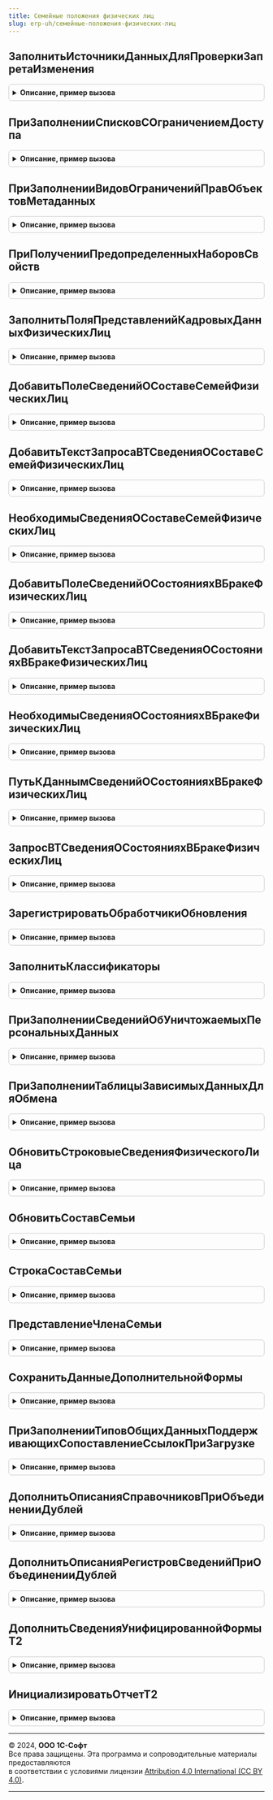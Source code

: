 ```yaml
---
title: Семейные положения физических лиц
slug: erp-uh/семейные-положения-физических-лиц
---
```



## ЗаполнитьИсточникиДанныхДляПроверкиЗапретаИзменения
<details style="margin: 1em 0; padding: 0.5em; border: 1px solid #ccc; border-radius: 6px;">

<summary style="font-weight: bold; cursor: pointer;">Описание, пример вызова</summary>

```bsl

// См. ДатыЗапретаИзмененияПереопределяемый.ЗаполнитьИсточникиДанныхДляПроверкиЗапретаИзменения.
Процедура ЗаполнитьИсточникиДанныхДляПроверкиЗапретаИзменения(ИсточникиДанных) Экспорт
```

Пример вызова
```bsl
СемейныеПоложенияФизическихЛиц.ЗаполнитьИсточникиДанныхДляПроверкиЗапретаИзменения(ИсточникиДанных) 
```
</details>

## ПриЗаполненииСписковСОграничениемДоступа
<details style="margin: 1em 0; padding: 0.5em; border: 1px solid #ccc; border-radius: 6px;">

<summary style="font-weight: bold; cursor: pointer;">Описание, пример вызова</summary>

```bsl

// См. УправлениеДоступомПереопределяемый.ПриЗаполненииСписковСОграничениемДоступа.
Процедура ПриЗаполненииСписковСОграничениемДоступа(Списки) Экспорт
```

Пример вызова
```bsl
СемейныеПоложенияФизическихЛиц.ПриЗаполненииСписковСОграничениемДоступа(Списки) 
```
</details>

## ПриЗаполненииВидовОграниченийПравОбъектовМетаданных
<details style="margin: 1em 0; padding: 0.5em; border: 1px solid #ccc; border-radius: 6px;">

<summary style="font-weight: bold; cursor: pointer;">Описание, пример вызова</summary>

```bsl

// См. УправлениеДоступомПереопределяемый.ПриЗаполненииВидовОграниченийПравОбъектовМетаданных.
Процедура ПриЗаполненииВидовОграниченийПравОбъектовМетаданных(Описание) Экспорт
```

Пример вызова
```bsl
СемейныеПоложенияФизическихЛиц.ПриЗаполненииВидовОграниченийПравОбъектовМетаданных(Описание) 
```
</details>

## ПриПолученииПредопределенныхНаборовСвойств
<details style="margin: 1em 0; padding: 0.5em; border: 1px solid #ccc; border-radius: 6px;">

<summary style="font-weight: bold; cursor: pointer;">Описание, пример вызова</summary>

```bsl

// См. УправлениеСвойствамиПереопределяемый.ПриПолученииПредопределенныхНаборовСвойств.
Процедура ПриПолученииПредопределенныхНаборовСвойств(Наборы) Экспорт
```

Пример вызова
```bsl
СемейныеПоложенияФизическихЛиц.ПриПолученииПредопределенныхНаборовСвойств(Наборы) 
```
</details>

## ЗаполнитьПоляПредставленийКадровыхДанныхФизическихЛиц
<details style="margin: 1em 0; padding: 0.5em; border: 1px solid #ccc; border-radius: 6px;">

<summary style="font-weight: bold; cursor: pointer;">Описание, пример вызова</summary>

```bsl

Процедура ЗаполнитьПоляПредставленийКадровыхДанныхФизическихЛиц(ДополнительныеПоляПредставлений, ПутьКПолямЛичныхДанных) Экспорт
```

Пример вызова
```bsl
СемейныеПоложенияФизическихЛиц.ЗаполнитьПоляПредставленийКадровыхДанныхФизическихЛиц(ДополнительныеПоляПредставлений, ПутьКПолямЛичныхДанных) 
```
</details>

## ДобавитьПолеСведенийОСоставеСемейФизическихЛиц
<details style="margin: 1em 0; padding: 0.5em; border: 1px solid #ccc; border-radius: 6px;">

<summary style="font-weight: bold; cursor: pointer;">Описание, пример вызова</summary>

```bsl

// Сведения о составах семей

Функция ДобавитьПолеСведенийОСоставеСемейФизическихЛиц(ИмяПоля, ТекстыОписанияПолей, ИсточникиДанных) Экспорт
```

Пример вызова
```bsl
Результат = СемейныеПоложенияФизическихЛиц.ДобавитьПолеСведенийОСоставеСемейФизическихЛиц(ИмяПоля, ТекстыОписанияПолей, ИсточникиДанных) 
```
</details>

## ДобавитьТекстЗапросаВТСведенияОСоставеСемейФизическихЛиц
<details style="margin: 1em 0; padding: 0.5em; border: 1px solid #ccc; border-radius: 6px;">

<summary style="font-weight: bold; cursor: pointer;">Описание, пример вызова</summary>

```bsl

Процедура ДобавитьТекстЗапросаВТСведенияОСоставеСемейФизическихЛиц(Запрос, ТолькоРазрешенные, ОписательВременнойТаблицыОтборов, ИсточникиДанных) Экспорт
```

Пример вызова
```bsl
СемейныеПоложенияФизическихЛиц.ДобавитьТекстЗапросаВТСведенияОСоставеСемейФизическихЛиц(Запрос, ТолькоРазрешенные, ОписательВременнойТаблицыОтборов, ИсточникиДанных) 
```
</details>

## НеобходимыСведенияОСоставеСемейФизическихЛиц
<details style="margin: 1em 0; padding: 0.5em; border: 1px solid #ccc; border-radius: 6px;">

<summary style="font-weight: bold; cursor: pointer;">Описание, пример вызова</summary>

```bsl

Функция НеобходимыСведенияОСоставеСемейФизическихЛиц(Знач ИмяПоля) Экспорт
```

Пример вызова
```bsl
Результат = СемейныеПоложенияФизическихЛиц.НеобходимыСведенияОСоставеСемейФизическихЛиц(ИмяПоля) 
```
</details>

## ДобавитьПолеСведенийОСостоянияхВБракеФизическихЛиц
<details style="margin: 1em 0; padding: 0.5em; border: 1px solid #ccc; border-radius: 6px;">

<summary style="font-weight: bold; cursor: pointer;">Описание, пример вызова</summary>

```bsl

// Сведения о состояниях в браке.

Функция ДобавитьПолеСведенийОСостоянияхВБракеФизическихЛиц(ИмяПоля, ТекстыОписанияПолей, ИсточникиДанных) Экспорт
```

Пример вызова
```bsl
Результат = СемейныеПоложенияФизическихЛиц.ДобавитьПолеСведенийОСостоянияхВБракеФизическихЛиц(ИмяПоля, ТекстыОписанияПолей, ИсточникиДанных) 
```
</details>

## ДобавитьТекстЗапросаВТСведенияОСостоянияхВБракеФизическихЛиц
<details style="margin: 1em 0; padding: 0.5em; border: 1px solid #ccc; border-radius: 6px;">

<summary style="font-weight: bold; cursor: pointer;">Описание, пример вызова</summary>

```bsl

Процедура ДобавитьТекстЗапросаВТСведенияОСостоянияхВБракеФизическихЛиц(Запрос, ТолькоРазрешенные, ОписательВременнойТаблицыОтборов, ПоляОтбораПериодическихДанных, ИсточникиДанных) Экспорт
```

Пример вызова
```bsl
СемейныеПоложенияФизическихЛиц.ДобавитьТекстЗапросаВТСведенияОСостоянияхВБракеФизическихЛиц(Запрос, ТолькоРазрешенные, ОписательВременнойТаблицыОтборов, ПоляОтбораПериодическихДанных, ИсточникиДанных) 
```
</details>

## НеобходимыСведенияОСостоянияхВБракеФизическихЛиц
<details style="margin: 1em 0; padding: 0.5em; border: 1px solid #ccc; border-radius: 6px;">

<summary style="font-weight: bold; cursor: pointer;">Описание, пример вызова</summary>

```bsl

Функция НеобходимыСведенияОСостоянияхВБракеФизическихЛиц(Знач ИмяПоля) Экспорт
```

Пример вызова
```bsl
Результат = СемейныеПоложенияФизическихЛиц.НеобходимыСведенияОСостоянияхВБракеФизическихЛиц(ИмяПоля) 
```
</details>

## ПутьКДаннымСведенийОСостоянияхВБракеФизическихЛиц
<details style="margin: 1em 0; padding: 0.5em; border: 1px solid #ccc; border-radius: 6px;">

<summary style="font-weight: bold; cursor: pointer;">Описание, пример вызова</summary>

```bsl

Функция ПутьКДаннымСведенийОСостоянияхВБракеФизическихЛиц(Знач ИмяПоля) Экспорт
```

Пример вызова
```bsl
Результат = СемейныеПоложенияФизическихЛиц.ПутьКДаннымСведенийОСостоянияхВБракеФизическихЛиц(ИмяПоля));
```
</details>

## ЗапросВТСведенияОСостоянияхВБракеФизическихЛиц
<details style="margin: 1em 0; padding: 0.5em; border: 1px solid #ccc; border-radius: 6px;">

<summary style="font-weight: bold; cursor: pointer;">Описание, пример вызова</summary>

```bsl

Функция ЗапросВТСведенияОСостоянияхВБракеФизическихЛиц(ТолькоРазрешенные, ОписательВременнойТаблицыОтборов, ПоляОтбораПериодическихДанных, ИмяВТСведенияОСостоянияхВБракеФизическихЛиц = "ВТСведенияОСостоянияхВБракеФизическихЛиц") Экспорт
```

Пример вызова
```bsl
Результат = СемейныеПоложенияФизическихЛиц.ЗапросВТСведенияОСостоянияхВБракеФизическихЛиц(ТолькоРазрешенные, ОписательВременнойТаблицыОтборов, ПоляОтбораПериодическихДанных, ИмяВТСведенияОСостоянияхВБракеФизическихЛиц);
```
</details>

## ЗарегистрироватьОбработчикиОбновления
<details style="margin: 1em 0; padding: 0.5em; border: 1px solid #ccc; border-radius: 6px;">

<summary style="font-weight: bold; cursor: pointer;">Описание, пример вызова</summary>

```bsl

// Добавляет в список Обработчики процедуры-обработчики обновления,
// необходимые данной подсистеме.
//
// Параметры:
//   Обработчики - ТаблицаЗначений - см. описание функции НоваяТаблицаОбработчиковОбновления
//                                   общего модуля ОбновлениеИнформационнойБазы.
//
Процедура ЗарегистрироватьОбработчикиОбновления(Обработчики) Экспорт
```

Пример вызова
```bsl
СемейныеПоложенияФизическихЛиц.ЗарегистрироватьОбработчикиОбновления(Обработчики)
```
</details>

## ЗаполнитьКлассификаторы
<details style="margin: 1em 0; padding: 0.5em; border: 1px solid #ccc; border-radius: 6px;">

<summary style="font-weight: bold; cursor: pointer;">Описание, пример вызова</summary>

```bsl

Процедура ЗаполнитьКлассификаторы() Экспорт
```

Пример вызова
```bsl
СемейныеПоложенияФизическихЛиц.ЗаполнитьКлассификаторы() 
```
</details>

## ПриЗаполненииСведенийОбУничтожаемыхПерсональныхДанных
<details style="margin: 1em 0; padding: 0.5em; border: 1px solid #ccc; border-radius: 6px;">

<summary style="font-weight: bold; cursor: pointer;">Описание, пример вызова</summary>

```bsl

// См. ЗащитаПерсональныхДанныхПереопределяемый.ПриЗаполненииСведенийОбУничтожаемыхПерсональныхДанных.
Процедура ПриЗаполненииСведенийОбУничтожаемыхПерсональныхДанных(ТаблицаСведений) Экспорт
```

Пример вызова
```bsl
СемейныеПоложенияФизическихЛиц.ПриЗаполненииСведенийОбУничтожаемыхПерсональныхДанных(ТаблицаСведений) 
```
</details>

## ПриЗаполненииТаблицыЗависимыхДанныхДляОбмена
<details style="margin: 1em 0; padding: 0.5em; border: 1px solid #ccc; border-radius: 6px;">

<summary style="font-weight: bold; cursor: pointer;">Описание, пример вызова</summary>

```bsl

Процедура ПриЗаполненииТаблицыЗависимыхДанныхДляОбмена(ЗависимыеДанные) Экспорт
```

Пример вызова
```bsl
СемейныеПоложенияФизическихЛиц.ПриЗаполненииТаблицыЗависимыхДанныхДляОбмена(ЗависимыеДанные) 
```
</details>

## ОбновитьСтроковыеСведенияФизическогоЛица
<details style="margin: 1em 0; padding: 0.5em; border: 1px solid #ccc; border-radius: 6px;">

<summary style="font-weight: bold; cursor: pointer;">Описание, пример вызова</summary>

```bsl

Процедура ОбновитьСтроковыеСведенияФизическогоЛица(СтроковыеСведения, ПричинаОбновления) Экспорт
```

Пример вызова
```bsl
СемейныеПоложенияФизическихЛиц.ОбновитьСтроковыеСведенияФизическогоЛица(СтроковыеСведения, ПричинаОбновления) 
```
</details>

## ОбновитьСоставСемьи
<details style="margin: 1em 0; padding: 0.5em; border: 1px solid #ccc; border-radius: 6px;">

<summary style="font-weight: bold; cursor: pointer;">Описание, пример вызова</summary>

```bsl

Процедура ОбновитьСоставСемьи(СтроковыеСведения) Экспорт
```

Пример вызова
```bsl
СемейныеПоложенияФизическихЛиц.ОбновитьСоставСемьи(СтроковыеСведения));
```
</details>

## СтрокаСоставСемьи
<details style="margin: 1em 0; padding: 0.5em; border: 1px solid #ccc; border-radius: 6px;">

<summary style="font-weight: bold; cursor: pointer;">Описание, пример вызова</summary>

```bsl

Функция СтрокаСоставСемьи(ФизическоеЛицо) Экспорт
```

Пример вызова
```bsl
Результат = СемейныеПоложенияФизическихЛиц.СтрокаСоставСемьи(ФизическоеЛицо));
```
</details>

## ПредставлениеЧленаСемьи
<details style="margin: 1em 0; padding: 0.5em; border: 1px solid #ccc; border-radius: 6px;">

<summary style="font-weight: bold; cursor: pointer;">Описание, пример вызова</summary>

```bsl

Функция ПредставлениеЧленаСемьи(ЧленСемьи) Экспорт
```

Пример вызова
```bsl
Результат = СемейныеПоложенияФизическихЛиц.ПредставлениеЧленаСемьи(ЧленСемьи));
```
</details>

## СохранитьДанныеДополнительнойФормы
<details style="margin: 1em 0; padding: 0.5em; border: 1px solid #ccc; border-radius: 6px;">

<summary style="font-weight: bold; cursor: pointer;">Описание, пример вызова</summary>

```bsl

Процедура СохранитьДанныеДополнительнойФормы(Форма, ИмяФормы, Отказ, ТекущийОбъект) Экспорт
```

Пример вызова
```bsl
СемейныеПоложенияФизическихЛиц.СохранитьДанныеДополнительнойФормы(Форма, ИмяФормы, Отказ, ТекущийОбъект) 
```
</details>

## ПриЗаполненииТиповОбщихДанныхПоддерживающихСопоставлениеСсылокПриЗагрузке
<details style="margin: 1em 0; padding: 0.5em; border: 1px solid #ccc; border-radius: 6px;">

<summary style="font-weight: bold; cursor: pointer;">Описание, пример вызова</summary>

```bsl

// Заполняет массив типов неразделенных данных, для которых поддерживается сопоставление ссылок
// при загрузке данных в другую информационную базу.
//
// Параметры:
//  Типы - Массив(ОбъектМетаданных).
//
Процедура ПриЗаполненииТиповОбщихДанныхПоддерживающихСопоставлениеСсылокПриЗагрузке(Типы) Экспорт
```

Пример вызова
```bsl
СемейныеПоложенияФизическихЛиц.ПриЗаполненииТиповОбщихДанныхПоддерживающихСопоставлениеСсылокПриЗагрузке(Типы) 
```
</details>

## ДополнитьОписанияСправочниковПриОбъединенииДублей
<details style="margin: 1em 0; padding: 0.5em; border: 1px solid #ccc; border-radius: 6px;">

<summary style="font-weight: bold; cursor: pointer;">Описание, пример вызова</summary>

```bsl

// Параметры:
//  ОписанияСправочников - Массив из Структура
Процедура ДополнитьОписанияСправочниковПриОбъединенииДублей(ОписанияСправочников) Экспорт
```

Пример вызова
```bsl
СемейныеПоложенияФизическихЛиц.ДополнитьОписанияСправочниковПриОбъединенииДублей(ОписанияСправочников) 
```
</details>

## ДополнитьОписанияРегистровСведенийПриОбъединенииДублей
<details style="margin: 1em 0; padding: 0.5em; border: 1px solid #ccc; border-radius: 6px;">

<summary style="font-weight: bold; cursor: pointer;">Описание, пример вызова</summary>

```bsl

// Параметры:
//  ОписанияРегистров - Массив из Структура
Процедура ДополнитьОписанияРегистровСведенийПриОбъединенииДублей(ОписанияРегистров) Экспорт
```

Пример вызова
```bsl
СемейныеПоложенияФизическихЛиц.ДополнитьОписанияРегистровСведенийПриОбъединенииДублей(ОписанияРегистров) 
```
</details>

## ДополнитьСведенияУнифицированнойФормыТ2
<details style="margin: 1em 0; padding: 0.5em; border: 1px solid #ccc; border-radius: 6px;">

<summary style="font-weight: bold; cursor: pointer;">Описание, пример вызова</summary>

```bsl

Процедура ДополнитьСведенияУнифицированнойФормыТ2(ДополнительныеСведения, СтрокиДанных, ДатаОтчета, КлючВарианта) Экспорт
```

Пример вызова
```bsl
СемейныеПоложенияФизическихЛиц.ДополнитьСведенияУнифицированнойФормыТ2(ДополнительныеСведения, СтрокиДанных, ДатаОтчета, КлючВарианта) 
```
</details>

## ИнициализироватьОтчетТ2
<details style="margin: 1em 0; padding: 0.5em; border: 1px solid #ccc; border-radius: 6px;">

<summary style="font-weight: bold; cursor: pointer;">Описание, пример вызова</summary>

```bsl

Процедура ИнициализироватьОтчетТ2(ОтчетОбъект) Экспорт
```

Пример вызова
```bsl
СемейныеПоложенияФизическихЛиц.ИнициализироватьОтчетТ2(ОтчетОбъект) 
```
</details>

---

© 2024, **ООО 1С-Софт**  
Все права защищены. Эта программа и сопроводительные материалы предоставляются  
в соответствии с условиями лицензии [Attribution 4.0 International (CC BY 4.0)](https://creativecommons.org/licenses/by/4.0/legalcode).

---
